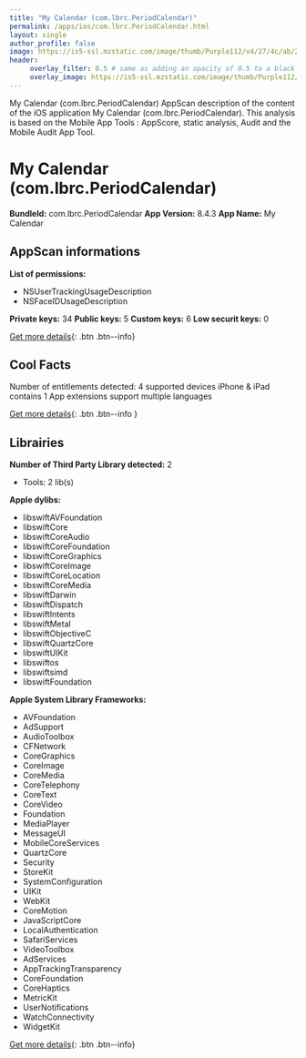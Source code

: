 ```yaml
---
title: "My Calendar (com.lbrc.PeriodCalendar)"
permalink: /apps/ios/com.lbrc.PeriodCalendar.html
layout: single
author_profile: false
image: https://is5-ssl.mzstatic.com/image/thumb/Purple112/v4/27/4c/ab/274cab24-f452-8f21-0427-e463140dc5cc/AppIcon-0-0-1x_U007emarketing-0-0-0-7-0-0-sRGB-0-0-0-GLES2_U002c0-512MB-85-220-0-0.png/512x512bb.jpg
header: 
     overlay_filter: 0.5 # same as adding an opacity of 0.5 to a black background
     overlay_image: https://is5-ssl.mzstatic.com/image/thumb/Purple112/v4/27/4c/ab/274cab24-f452-8f21-0427-e463140dc5cc/AppIcon-0-0-1x_U007emarketing-0-0-0-7-0-0-sRGB-0-0-0-GLES2_U002c0-512MB-85-220-0-0.png/512x512bb.jpg
---
```

My Calendar (com.lbrc.PeriodCalendar) AppScan description of the content of the iOS application My Calendar (com.lbrc.PeriodCalendar). This analysis is based on the Mobile App Tools : AppScore, static analysis, Audit and the Mobile Audit App Tool.

# My Calendar (com.lbrc.PeriodCalendar)

**BundleId:** com.lbrc.PeriodCalendar
**App Version:** 8.4.3
**App Name:** My Calendar


## AppScan informations 

**List of permissions:** 
- NSUserTrackingUsageDescription
- NSFaceIDUsageDescription
  
  
**Private keys:** 34
**Public keys:** 5
**Custom keys:** 6
**Low securit keys:** 0
  
[Get more details](/pricing.html){: .btn .btn--info}

## Cool Facts

Number of entitlements detected: 4
supported devices iPhone & iPad
contains 1 App extensions
support multiple languages
  
[Get more details](/pricing.html){: .btn .btn--info }

## Librairies 
**Number of Third Party Library detected:** 2
- Tools: 2 lib(s)


**Apple dylibs:**
- libswiftAVFoundation
- libswiftCore
- libswiftCoreAudio
- libswiftCoreFoundation
- libswiftCoreGraphics
- libswiftCoreImage
- libswiftCoreLocation
- libswiftCoreMedia
- libswiftDarwin
- libswiftDispatch
- libswiftIntents
- libswiftMetal
- libswiftObjectiveC
- libswiftQuartzCore
- libswiftUIKit
- libswiftos
- libswiftsimd
- libswiftFoundation


**Apple System Library Frameworks:**
- AVFoundation
- AdSupport
- AudioToolbox
- CFNetwork
- CoreGraphics
- CoreImage
- CoreMedia
- CoreTelephony
- CoreText
- CoreVideo
- Foundation
- MediaPlayer
- MessageUI
- MobileCoreServices
- QuartzCore
- Security
- StoreKit
- SystemConfiguration
- UIKit
- WebKit
- CoreMotion
- JavaScriptCore
- LocalAuthentication
- SafariServices
- VideoToolbox
- AdServices
- AppTrackingTransparency
- CoreFoundation
- CoreHaptics
- MetricKit
- UserNotifications
- WatchConnectivity
- WidgetKit


  
[Get more details](/pricing.html){: .btn .btn--info}

